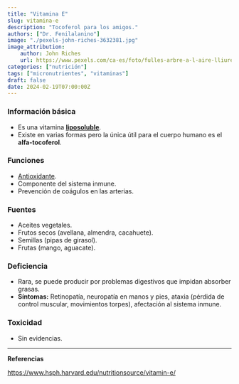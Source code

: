 ```yaml
---
title: "Vitamina E"
slug: vitamina-e
description: "Tocoferol para los amigos."
authors: ["Dr. Fenilalanino"]
image: "./pexels-john-riches-3632381.jpg"
image_attribution:
    author: John Riches
    url: https://www.pexels.com/ca-es/foto/fulles-arbre-a-l-aire-lliure-fruita-3632381/
categories: ["nutrición"]
tags: ["micronutrientes", "vitaminas"]
draft: false
date: 2024-02-19T07:00:00Z
---
```


### Información básica
- Es una vitamina **[liposoluble](../vitaminas-general)**.
- Existe en varias formas pero la única útil para el cuerpo humano es el **alfa-tocoferol**.

### Funciones
- [Antioxidante](../antioxidantes).
- Componente del sistema inmune.
- Prevención de coágulos en las arterias.

### Fuentes
- Aceites vegetales.
- Frutos secos (avellana, almendra, cacahuete).
- Semillas (pipas de girasol).
- Frutas (mango, aguacate).

### Deficiencia
- Rara, se puede producir por problemas digestivos que impidan absorber grasas.
- **Síntomas:** Retinopatía, neuropatía en manos y pies, ataxia (pérdida de control muscular, movimientos torpes), afectación al sistema inmune.

### Toxicidad
- Sin evidencias.

---

**Referencias**

https://www.hsph.harvard.edu/nutritionsource/vitamin-e/
